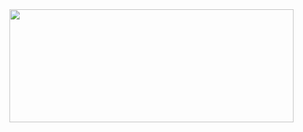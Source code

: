<div width="100%">
    <img width="100%" height="200px" src="https://media.giphy.com/media/Tn6GIpm2W0BGWN4GyI/giphy.gif" />
  </div>

